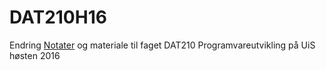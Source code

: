 # DAT210H16
Endring
[Notater](Notater) og materiale til faget DAT210 Programvareutvikling på UiS høsten 2016
